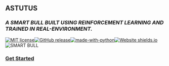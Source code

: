 ## ASTUTUS 
### *A SMART BULL BUILT USING REINFORCEMENT LEARNING AND TRAINED IN REAL-ENVIRONMENT.* 
[![MIT license](https://img.shields.io/badge/License-MIT-blue.svg)](https://lbesson.mit-license.org/)[![GitHub release](https://img.shields.io/github/release/Naereen/StrapDown.js.svg)](https://github.com/pistolla/astutus/releases/)[![made-with-python](https://img.shields.io/badge/Made%20with-Python-1f425f.svg)](https://www.python.org/)[![Website shields.io](https://img.shields.io/website-up-down-green-red/http/shields.io.svg)](http://shields.io/)
![SMART BULL](https://raw.githubusercontent.com/pistolla/astutus/master/public/smart_bull.png)

### [Get Started](https://astutus.ai)
